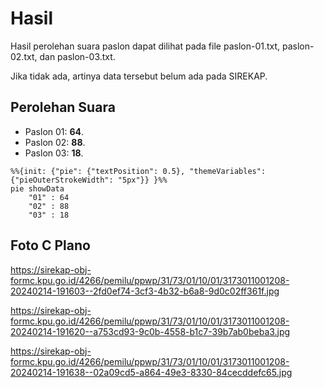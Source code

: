 # Hasil

Hasil perolehan suara paslon dapat dilihat pada file paslon-01.txt, paslon-02.txt, dan paslon-03.txt.

Jika tidak ada, artinya data tersebut belum ada pada SIREKAP.

## Perolehan Suara

 * Paslon 01: **64**.
 * Paslon 02: **88**.
 * Paslon 03: **18**.

```mermaid
%%{init: {"pie": {"textPosition": 0.5}, "themeVariables": {"pieOuterStrokeWidth": "5px"}} }%%
pie showData
    "01" : 64
    "02" : 88
    "03" : 18
```
## Foto C Plano

https://sirekap-obj-formc.kpu.go.id/4266/pemilu/ppwp/31/73/01/10/01/3173011001208-20240214-191603--2fd0ef74-3cf3-4b32-b6a8-9d0c02ff361f.jpg

https://sirekap-obj-formc.kpu.go.id/4266/pemilu/ppwp/31/73/01/10/01/3173011001208-20240214-191620--a753cd93-9c0b-4558-b1c7-39b7ab0beba3.jpg

https://sirekap-obj-formc.kpu.go.id/4266/pemilu/ppwp/31/73/01/10/01/3173011001208-20240214-191638--02a09cd5-a864-49e3-8330-84cecddefc65.jpg
